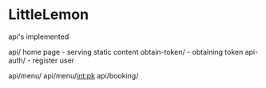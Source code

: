 # LittleLemon
api's implemented

api/ home page - serving static content
obtain-token/ - obtaining token
api-auth/ - register user

api/menu/
api/menu/<int:pk>
api/booking/

